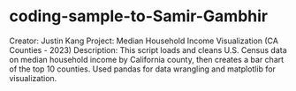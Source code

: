 # coding-sample-to-Samir-Gambhir
Creator: Justin Kang
Project: Median Household Income Visualization (CA Counties - 2023)
Description:
  This script loads and cleans U.S. Census data on median household income by California county,
  then creates a bar chart of the top 10 counties. Used pandas for data wrangling and matplotlib
  for visualization.
